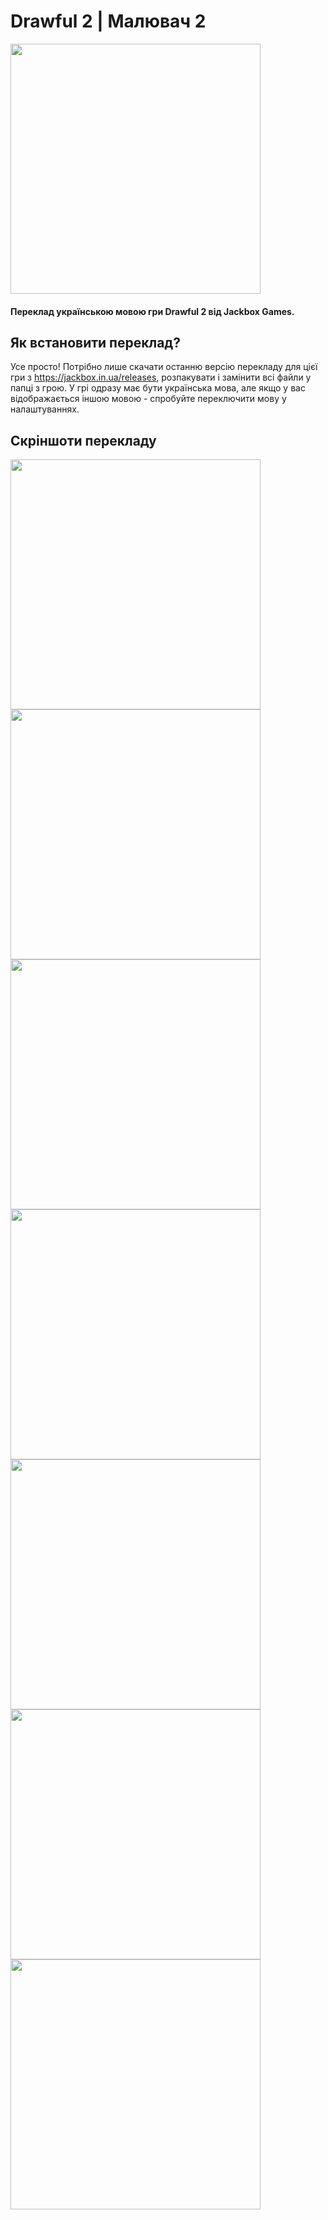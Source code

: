 # Drawful 2 | Малювач 2
<img src="https://user-images.githubusercontent.com/38401622/201439866-23bc843e-4d60-4dd4-bd86-11143f7adaf9.png" height="400">

#### Переклад українською мовою гри Drawful 2 від Jackbox Games.

## Як встановити переклад?
Усе просто! Потрібно лише скачати останню версію перекладу для цієї гри з https://jackbox.in.ua/releases, розпакувати і замінити всі файли у папці з грою. У грі одразу має бути українська мова, але якщо у вас відображається іншою мовою - спробуйте переключити мову у налаштуваннях.

## Скріншоти перекладу
<img src="https://user-images.githubusercontent.com/38401622/201440205-e55fdece-4d7f-436d-83f9-1e8a5461e8a6.png" height="400">
<img src="https://user-images.githubusercontent.com/38401622/201440772-9d50cdb7-c936-48fc-b879-e16b1e8853c7.png" height="400">
<img src="https://user-images.githubusercontent.com/38401622/201440824-e440e491-a9b9-4d4d-bd22-a674284b9f16.png" height="400">
<img src="https://user-images.githubusercontent.com/38401622/201440845-862bfb4b-a455-4ebb-8e1b-00931e498182.png" height="400">
<img src="https://user-images.githubusercontent.com/38401622/201440924-92b37d8d-4160-4a5e-9e3c-1011d499c7f1.png" height="400">
<img src="https://user-images.githubusercontent.com/38401622/201441003-ad97e41e-9db0-49e2-bf84-8f4bc20ad935.png" height="400">
<img src="https://user-images.githubusercontent.com/38401622/201441012-16b1c02d-6c05-4760-83ad-256360d62bf6.png" height="400">
